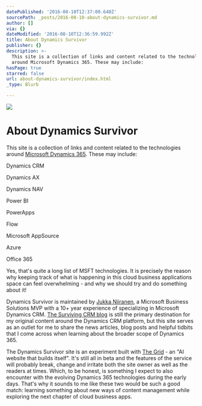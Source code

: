 ```yaml
---
datePublished: '2016-08-10T12:37:00.640Z'
sourcePath: _posts/2016-08-10-about-dynamics-survivor.md
author: []
via: {}
dateModified: '2016-08-10T12:36:59.992Z'
title: About Dynamics Survivor
publisher: {}
description: >-
  This site is a collection of links and content related to the technologies
  around Microsoft Dynamics 365. These may include:
hasPage: true
starred: false
url: about-dynamics-survivor/index.html
_type: Blurb

---
```

![](https://the-grid-user-content.s3-us-west-2.amazonaws.com/106ece97-3bad-4936-a521-58ee3260380b.png)

# About Dynamics Survivor

This site is a collection of links and content related to the technologies around [Microsoft Dynamics 365][0]. These may include:

Dynamics CRM

Dynamics AX

Dynamics NAV

Power BI

PowerApps

Flow

Microsoft AppSource

Azure

Office 365

Yes, that's quite a long list of MSFT technologies. It is precisely the reason why keeping track of what is happening in this cloud business applications space can feel overwhelming - and why we should try and do something about it!

Dynamics Survivor is maintained by [Jukka Niiranen][1], a Microsoft Business Solutions MVP with a 10+ year experience of specializing in Microsoft Dynamics CRM. [The Surviving CRM blog][2] is still the primary destination for my original content around the Dynamics CRM platform, but this site serves as an outlet for me to share the news articles, blog posts and helpful tidbits that I come across when learning about the broader scope of Dynamics 365\.

The Dynamics Survivor site is an experiment built with [The Grid][3] - an "AI website that builds itself". It's still all in beta and the features of the service will probably break, change and irritate both the site owner as well as the readers at times. Which, to be honest, is something I expect to also encounter with the evolving Dynamics 365 technologies during the early days. That's why it sounds to me like these two would be such a good match: learning something about new ways of content management while exploring the next chapter of cloud business apps.

[0]: https://www.microsoft.com/en-us/dynamics/dynamics-365 "Microsoft Dynamics 365"
[1]: https://twitter.com/jukkan "@jukkan"
[2]: http://survivingcrm.com/
[3]: https://thegrid.io/